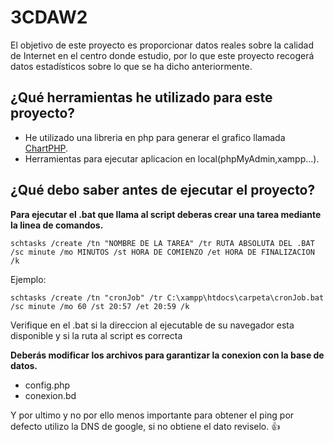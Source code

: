 # 3CDAW2
El objetivo de este proyecto es proporcionar datos reales sobre la calidad de Internet en el centro donde estudio, por lo que este proyecto recogerá datos estadísticos sobre lo que se ha dicho anteriormente.

## ¿Qué herramientas he utilizado para este proyecto?

- He utilizado una libreria en php para generar el grafico llamada [ChartPHP](https://www.chartphp.com/).
- Herramientas para ejecutar aplicacion en local(phpMyAdmin,xampp...).

## ¿Qué debo saber antes de ejecutar el proyecto?
**Para ejecutar el .bat que llama al script deberas crear una tarea mediante la linea de comandos.**

`schtasks /create /tn "NOMBRE DE LA TAREA" /tr RUTA ABSOLUTA DEL .BAT /sc minute /mo MINUTOS /st HORA DE COMIENZO /et HORA DE FINALIZACION /k`

Ejemplo:

`schtasks /create /tn "cronJob" /tr C:\xampp\htdocs\carpeta\cronJob.bat /sc minute /mo 60 /st 20:57 /et 20:59 /k`

Verifique en el .bat si la direccion al ejecutable de su navegador esta disponible y si la ruta al script es correcta

**Deberás modificar los archivos para garantizar la conexion con la base de datos.**

 - config.php
 - conexion.bd

Y por ultimo y no por ello menos importante para obtener el ping por defecto utilizo la DNS de google, si no obtiene el dato reviselo. :+1:
